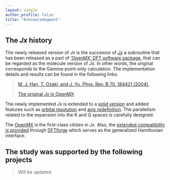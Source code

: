 ```yaml
---
layout: single
author_profile: false
title: "Acknowledegment"
---
```


## The *Jx* history
The newly released version of *Jx* is the successor of [*Jx*](http://www.openmx-square.org/openmx_man3.8/node111.html) a subroutine that has been released as a part of [‘OpenMX’ DFT software package](http://www.openmx-square.org/), that can be regarded as the molecule version of *Jx*. In other words, the original corresponds to the Gamma-point-only calculation.
The implementation details and results can be found in the following links.
> [M. J. Han, T. Ozaki, and J. Yu, Phys. Rev. B 70, 184421 (2004).](http://dx.org/10.1103/PhysRevB.70.184421)

> [The original *Jx* in OpenMX](http://www.openmx-square.org/openmx_man3.8/node111.html)

The newly implemented *Jx* is extended to a [solid version](/docs/feature/#j-in-momentum-space) and added features such as [orbital resolution](/docs/feature/#j-coupling-matrix-orbital-resolved-interactions) and [axis redefinition](/docs/feature/#local-axis-redefinition-for-orbital-resolved-j). The parallelism related to the expansion into the K and Q spaces is carefully designed.

The [OpenMX](http://www.openmx-square.org/) is the first-class citizen in *Jx*. Also, the [extended compatibility is provided](/docs/feature/#support-mulitple-tight-binding-hamiltonian) through [DFTforge](https://kaist-elst.github.io/DFTforge.jl/) which serves as the generalized Hamiltonian interface.


## The study was supported by the following projects

> Will be updated.
